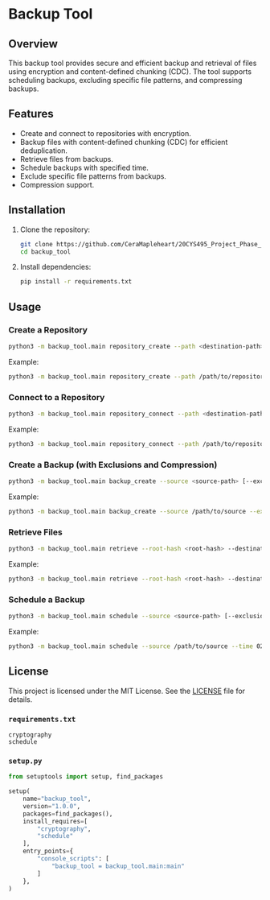 # Backup Tool

## Overview

This backup tool provides secure and efficient backup and retrieval of files using encryption and content-defined chunking (CDC). The tool supports scheduling backups, excluding specific file patterns, and compressing backups.

## Features

- Create and connect to repositories with encryption.
- Backup files with content-defined chunking (CDC) for efficient deduplication.
- Retrieve files from backups.
- Schedule backups with specified time.
- Exclude specific file patterns from backups.
- Compression support.

## Installation

1. Clone the repository:

    ```sh
    git clone https://github.com/CeraMapleheart/20CYS495_Project_Phase_1.git
    cd backup_tool
    ```

2. Install dependencies:

    ```sh
    pip install -r requirements.txt
    ```

## Usage

### Create a Repository

```sh
python3 -m backup_tool.main repository_create --path <destination-path>
```
Example: 
```sh
python3 -m backup_tool.main repository_create --path /path/to/repository
```
### Connect to a Repository

```sh
python3 -m backup_tool.main repository_connect --path <destination-path>
```
Example: 

```sh
python3 -m backup_tool.main repository_connect --path /path/to/repository
```
### Create a Backup (with Exclusions and Compression)

```sh
python3 -m backup_tool.main backup_create --source <source-path> [--exclusions <pattern1> <pattern2> ...] [--compression <type>]
```
Example: 
```sh
python3 -m backup_tool.main backup_create --source /path/to/source --exclusions '*.tmp' '*.log' --compression gzip
```
### Retrieve Files

```sh
python3 -m backup_tool.main retrieve --root-hash <root-hash> --destination <destination-path>
```
Example: 
```sh
python3 -m backup_tool.main retrieve --root-hash <root-hash> --destination /path/to/destination
```

### Schedule a Backup

```sh
python3 -m backup_tool.main schedule --source <source-path> [--exclusions <pattern1> <pattern2> ...] [--compression <type>] --time <HH:MM>
```
Example: 
```sh
python3 -m backup_tool.main schedule --source /path/to/source --time 02:00
```



## License

This project is licensed under the MIT License. See the [LICENSE](LICENSE) file for details.

### `requirements.txt`

```plaintext
cryptography
schedule
```

### `setup.py`

```python
from setuptools import setup, find_packages

setup(
    name="backup_tool",
    version="1.0.0",
    packages=find_packages(),
    install_requires=[
        "cryptography",
        "schedule"
    ],
    entry_points={
        "console_scripts": [
            "backup_tool = backup_tool.main:main"
        ]
    },
)
```

